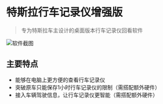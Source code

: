 # 特斯拉行车记录仪增强版

> 专为特斯拉车主设计的桌面版本行车记录仪回看软件


![软件截图]()


## 主要特点

* 能够在电脑上更方便的查看行车记录仪
* 突破原车只能保存1小时行车记录仪的限制（需搭配额外硬件）
* 接入车辆驾驶信息，让行车记录仪更智能（需搭配额外硬件）

